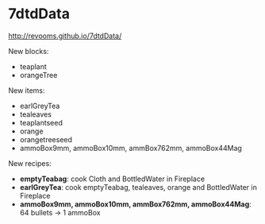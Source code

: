 7dtdData
========

http://revooms.github.io/7dtdData/

New blocks:
- teaplant
- orangeTree

New items:
- earlGreyTea
- tealeaves
- teaplantseed
- orange
- orangetreeseed
- ammoBox9mm, ammoBox10mm, ammBox762mm, ammoBox44Mag

New recipes:
- **emptyTeabag**: cook Cloth and BottledWater in Fireplace
- **earlGreyTea**: cook emptyTeabag, tealeaves, orange and BottledWater in Fireplace
- **ammoBox9mm, ammoBox10mm, ammBox762mm, ammoBox44Mag**: 64 bullets -> 1 ammoBox
